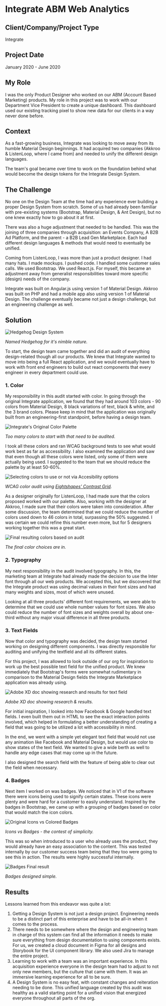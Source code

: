 # Integrate ABM Web Analytics

## Client/Company/Project Type
Integrate

## Project Date
January 2020 - June 2020

## My Role
I was the only Product Designer who worked on our ABM (Account Based Marketing) products. My role in this project was to work with our Department Vice President to create a unique dashboard. This dashboard used our existing tracking pixel to show new data for our clients in a way never done before.

## Context
As a fast-growing business, Integrate was looking to move away from its humble Material Design beginnings. It had acquired two companies (Akkroo & ListenLoop, where I came from) and needed to unify the different design languages.

The team's goal became over time to work on the foundation behind what would become the design tokens for the Integrate Design System.

## The Challenge
No one on the Design Team at the time had any experience ever building a proper Design System from scratch. Some of us had already been familiar with pre-existing systems (Bootstrap, Material Design, & Ant Design), but no one knew exactly how to go about it at first.

There was also a huge adjustment that needed to be handled. This was the joining of three companies through acquisition: an Events Company, A B2B Ad Platform, and the parent - a B2B Lead Gen Marketplace. Each had different design languages & methods that would need to eventually be unified.

Coming from ListenLoop, I was more than just a product designer. I had many hats. I made mockups. I pushed code. I handled some customer sales calls. We used Bootstrap. We used React.js. For myself, this became an adjustment away from generalist responsibilities toward more specific (design) needs of the company.

Integrate was built on Angular.js using version 1 of Material Design. Akkroo was built on PHP and had a mobile app also using version 1 of Material Design. The challenge eventually became not just a design challenge, but an engineering challenge as well.

## Solution

![Hedgehog Design System](/img/hedgehog.webp)

*Named Hedgehog for it's nimble nature.*

To start, the design team came together and did an audit of everything design-related though all our products. We knew that Integrate wanted to move into being a full React application, and we would eventually have to work with front end engineers to build out react components that every engineer in every department could use.

### 1. Color

My responsibility in this audit started with color. In going through the original Integrate application, we found that they had around 103 colors - 90 colors from Material Design, 8 black variations of text, black & white, and the 3 brand colors. Please keep in mind that the application was originally built from an engineering-first standpoint, before having a design team.

![Integrate's Original Color Palette](/img/audit-colorstart.webp)

*Too many colors to start with that need to be audited.*

I took all these colors and ran WCAG background tests to see what would work best as far as accessibility. I also examined the application and saw that even though all these colors were listed, only some of them were actually being used. I suggested to the team that we should reduce the palette by at least 50-60%.

![Selecting colors to use or not via Accesibility options](/img/audit-wcag.webp)

*WCAG color audit using [Eightshapes' Contrast Grid](https://contrast-grid.eightshapes.com/).*

As a designer originally for ListenLoop, I had made sure that the colors proposed worked with our palette. Also, working with the designer at Akkroo, I made sure that their colors were taken into consideration. After some discussion, the team determined that we could reduce the number of colors used down to 46 colors in total, surpassing the 50% suggested. I was certain we could refine this number even more, but for 5 designers working together this was a great start.

![Final resulting colors based on audit](/img/audit-colorend.webp)

*The final color choices are in.*

### 2. Typography

My next responsibility in the audit involved typography. In this, the marketing team at Integrate had already made the decision to use the Inter font through all our web products. We accepted this, but we discovered that the Integrate product was using decimal values in their font sizes and had many weights and sizes, most of which were unused.

Looking at all three products' different font requirements, we were able to determine that we could use whole number values for font sizes. We also could reduce the number of font sizes and weights overall by about one-third without any major visual difference in all three products.

### 3. Text Fields

Now that color and typography was decided, the design team started working on designing different components. I was directly responsible for auditing and unifying the textfield and all its different states.

For this project, I was allowed to look outside of our org for inspiration to work up the best possible text field for the unified product. We knew immediately that Bootstrap's forms were somewhat rudimentary in comparison to the Material Design fields the Integrate Marketplace application was already using.

![Adobe XD doc showing research and results for text field](/img/textfield_initial.webp)

*Adobe XD doc showing research & results.*

For initial inspiration, I looked into how Facebook & Google handled text fields. I even built them out in HTML to see the exact interaction points involved, which helped in formulating a better understanding of creating a field that was going to be utilized a lot with accessibility in mind.

In the end, we went with a simple yet elegant text field that would not use any animation like Facebook and Material Design, but would use color to show states of the text field. We wanted to give a wide berth as well to handle any edge cases that may come up in the future.

I also designed the search field with the feature of being able to clear out the field when necessary.

### 4. Badges

Next item I worked on was badges. We noticed that in V1 of the software there were icons being used to signify certain states. These icons were plenty and were hard for a customer to easily understand. Inspired by the badges in Bootstrap, we came up with a grouping of badges based on color that would match the icon colors.

![Original Icons vs Colored Badges](/img/icons-vs-badges.webp)

*Icons vs Badges - the contest of simplicity.*

This was so when introduced to a user who already uses the product, they would already have an easy association to the content. This was tested internally by our customer success team being that they too were going to see this in action. The results were highly successful internally.

![Badges Final result](/img/badges.webp)

*Badges designed simple.*

## Results

Lessons learned from this endeavor was quite a lot:

1. Getting a Design System is not just a design project. Engineering needs to be a distinct part of this enterprise and have to be all-in when it comes to the process.
2. There needs to be somewhere where the design and engineering team in charge of this system can find all the information it needs to make sure everything from design documentation to using components exists. For us, we created a cloud document in Figma for all designs and Storybook for the UI component library. We also used Jira to manage the entire project.
3. Learning to work with a team was an important experience. In this acquisition experience everyone in the design team had to adjust to not only new members, but the culture that came with them. It was an immersive learning experience for all to be sure.
4. A Design System is no easy feat, with constant changes and reiteration needing to be done. This unified language created by this audit was healthy as a valid starting point for a unified vision that energized everyone throughout all parts of the org.
